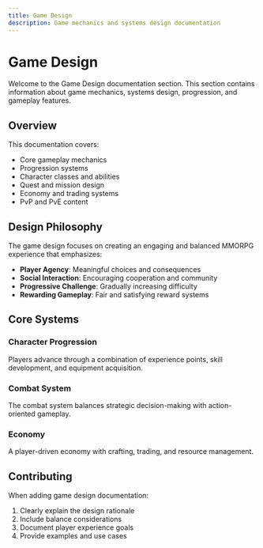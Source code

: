 ```yaml
---
title: Game Design
description: Game mechanics and systems design documentation
---
```


# Game Design

Welcome to the Game Design documentation section. This section contains information about game mechanics, systems design, progression, and gameplay features.

## Overview

This documentation covers:

- Core gameplay mechanics
- Progression systems
- Character classes and abilities
- Quest and mission design
- Economy and trading systems
- PvP and PvE content

## Design Philosophy

The game design focuses on creating an engaging and balanced MMORPG experience that emphasizes:

- **Player Agency**: Meaningful choices and consequences
- **Social Interaction**: Encouraging cooperation and community
- **Progressive Challenge**: Gradually increasing difficulty
- **Rewarding Gameplay**: Fair and satisfying reward systems

## Core Systems

### Character Progression

Players advance through a combination of experience points, skill development, and equipment acquisition.

### Combat System

The combat system balances strategic decision-making with action-oriented gameplay.

### Economy

A player-driven economy with crafting, trading, and resource management.

## Contributing

When adding game design documentation:

1. Clearly explain the design rationale
2. Include balance considerations
3. Document player experience goals
4. Provide examples and use cases

